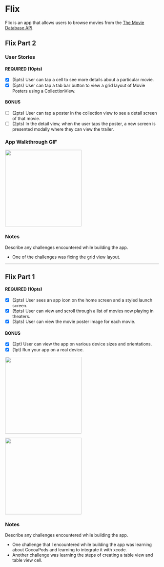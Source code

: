 # Flix

Flix is an app that allows users to browse movies from the [The Movie Database API](http://docs.themoviedb.apiary.io/#).

## Flix Part 2

### User Stories

#### REQUIRED (10pts)
- [X] (5pts) User can tap a cell to see more details about a particular movie.
- [X] (5pts) User can tap a tab bar button to view a grid layout of Movie Posters using a CollectionView.

#### BONUS
- [ ] (2pts) User can tap a poster in the collection view to see a detail screen of that movie.
- [ ] (2pts) In the detail view, when the user taps the poster, a new screen is presented modally where they can view the trailer.

### App Walkthrough GIF

<img src="http://g.recordit.co/06iGbuf5y1.gif" width=250><br>

### Notes
Describe any challenges encountered while building the app.
- One of the challenges was fixing the grid view layout.

---

## Flix Part 1

#### REQUIRED (10pts)
- [X] (2pts) User sees an app icon on the home screen and a styled launch screen.
- [X] (5pts) User can view and scroll through a list of movies now playing in theaters.
- [X] (3pts) User can view the movie poster image for each movie.

#### BONUS
- [X] (2pt) User can view the app on various device sizes and orientations.
- [X] (1pt) Run your app on a real device.

<img src="http://g.recordit.co/yBQMfndhbG.gif" width=250><br>

<img src="http://g.recordit.co/D4L6vjwHMd.gif" width=250><br>





### Notes
Describe any challenges encountered while building the app.

- One challenge that I encountered while building the app was learning about CocoaPods and learning to integrate it with xcode. 
- Another challenge was learning the steps of creating a table view and table view cell. 
